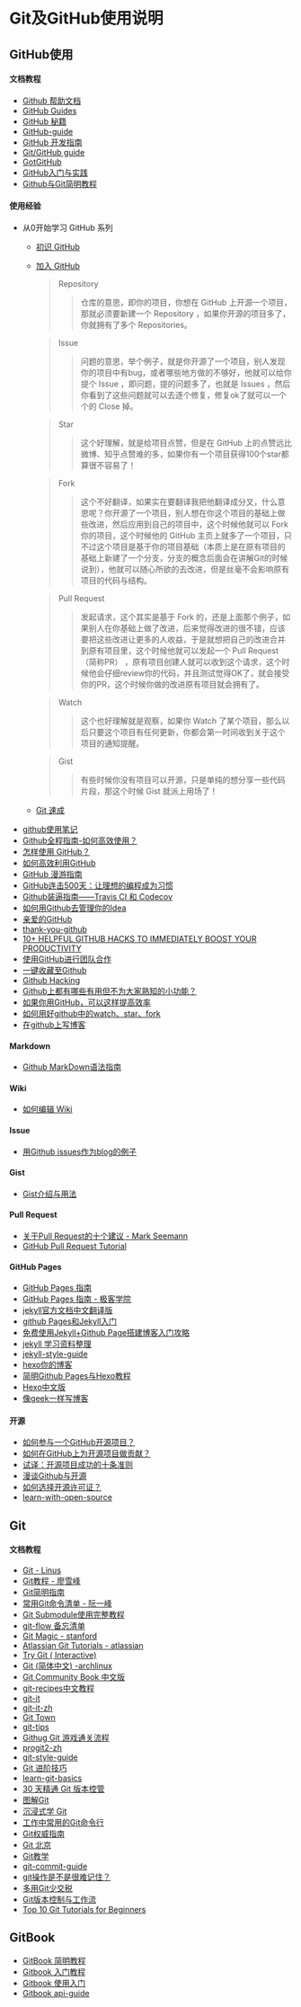# Git及GitHub使用说明

## GitHub使用

#### 文档教程

* [Github 帮助文档](https://github.com/waylau/github-help)
* [GitHub Guides](https://guides.github.com/)
* [GitHub 秘籍](https://github.com/tiimgreen/github-cheat-sheet/blob/master/README.zh-cn.md) 
* [GitHub-guide](https://github.com/district10/github-guide)
* [GitHub 开发指南](http://wiki.jikexueyuan.com/project/github-developer-guides/)
* [Git/GitHub guide](http://kbroman.org/github_tutorial/)
* [GotGitHub](http://www.worldhello.net/gotgithub/index.html)
* [GitHub入门与实践](https://book.douban.com/subject/26462816/) 
* [Github与Git简明教程](https://github.com/lavor-zl/Github-Git)


#### 使用经验

* 从0开始学习 GitHub 系列
  * [初识 GitHub](http://stormzhang.com/github/2016/05/25/learn-github-from-zero1/)
  * [加入 GitHub](http://stormzhang.com/github/2016/05/26/learn-github-from-zero2/)   

    > Repository  
    >> 仓库的意思，即你的项目，你想在 GitHub 上开源一个项目，那就必须要新建一个 Repository ，如果你开源的项目多了，你就拥有了多个 Repositories。

    > Issue  
    >> 问题的意思，举个例子，就是你开源了一个项目，别人发现你的项目中有bug，或者哪些地方做的不够好，他就可以给你提个 Issue ，即问题，提的问题多了，也就是 Issues ，然后你看到了这些问题就可以去逐个修复，修复ok了就可以一个个的 Close 掉。  

    > Star  
    >> 这个好理解，就是给项目点赞，但是在 GitHub 上的点赞远比微博、知乎点赞难的多，如果你有一个项目获得100个star都算很不容易了！  

    > Fork  
    >> 这个不好翻译，如果实在要翻译我把他翻译成分叉，什么意思呢？你开源了一个项目，别人想在你这个项目的基础上做些改进，然后应用到自己的项目中，这个时候他就可以 Fork 你的项目，这个时候他的 GitHub 主页上就多了一个项目，只不过这个项目是基于你的项目基础（本质上是在原有项目的基础上新建了一个分支，分支的概念后面会在讲解Git的时候说到），他就可以随心所欲的去改进，但是丝毫不会影响原有项目的代码与结构。  

    > Pull Request  
    >> 发起请求，这个其实是基于 Fork 的，还是上面那个例子，如果别人在你基础上做了改进，后来觉得改进的很不错，应该要把这些改进让更多的人收益，于是就想把自己的改进合并到原有项目里，这个时候他就可以发起一个 Pull Request（简称PR） ，原有项目创建人就可以收到这个请求，这个时候他会仔细review你的代码，并且测试觉得OK了，就会接受你的PR，这个时候你做的改进原有项目就会拥有了。   

    > Watch   
    >> 这个也好理解就是观察，如果你 Watch 了某个项目，那么以后只要这个项目有任何更新，你都会第一时间收到关于这个项目的通知提醒。  

    > Gist  
    >> 有些时候你没有项目可以开源，只是单纯的想分享一些代码片段，那这个时候 Gist 就派上用场了！  

  * [Git 速成](http://stormzhang.com/github/2016/05/30/learn-github-from-zero3/)
* [github使用笔记](http://www.jianshu.com/p/4942bbc28301)
* [Github全程指南-如何高效使用？](https://github.com/xirong/my-git/blob/master/how-to-use-github.md) 
* [怎样使用 GitHub？](https://www.zhihu.com/question/20070065)
* [如何高效利用GitHub](http://www.yangzhiping.com/tech/github.html)
* [GitHub 漫游指南](https://github.com/phodal/github-roam)
* [GitHub连击500天：让理想的编程成为习惯](https://www.phodal.com/blog/github-500-program-as-usual/)
* [Github装逼指南——Travis CI 和 Codecov](https://segmentfault.com/a/1190000004415437)
* [如何用Github去管理你的Idea](http://zhuanlan.zhihu.com/phodal/20442311)
* [亲爱的GitHub](https://github.com/dear-github/dear-github)
* [thank-you-github](https://github.com/thank-you-github/thank-you-github)
* [10+ HELPFUL GITHUB HACKS TO IMMEDIATELY BOOST YOUR PRODUCTIVITY](http://usersnap.com/blog/github-hacks-productivity/)
* [使用GitHub进行团队合作](http://xiaocong.github.io/blog/2013/03/20/team-collaboration-with-github/)
* [一键收藏至Github](http://www.jianshu.com/p/19d2f3a3b5d8)
* [Github Hacking](http://www.jianshu.com/p/d6b54f1d60f1)
* [Github上都有哪些有用但不为大家熟知的小功能？](https://www.zhihu.com/question/36974348)
* [如果你用GitHub，可以这样提高效率](http://huang-jerryc.com/2016/01/15/%E5%A6%82%E6%9E%9C%E4%BD%A0%E7%94%A8GitHub%EF%BC%8C%E5%8F%AF%E4%BB%A5%E8%BF%99%E6%A0%B7%E6%8F%90%E9%AB%98%E6%95%88%E7%8E%87/)
* [如何用好github中的watch、star、fork](http://www.jianshu.com/p/6c366b53ea41)
* [在github上写博客](http://www.jianshu.com/p/1260517bbedb) 


#### Markdown

* [Github MarkDown语法指南](https://github.com/guodongxiaren/README)


#### Wiki

* [如何编辑 Wiki](https://github.com/g0v/dev/wiki/%E5%A6%82%E4%BD%95%E7%B7%A8%E8%BC%AF-Wiki)


#### Issue

* [用Github issues作为blog的例子](https://github.com/lifesinger/blog/labels/blog)


#### Gist

* [Gist介绍与用法](http://platinhom.github.io/2015/11/26/gist/) 


#### Pull Request

* [关于Pull Request的十个建议 - Mark Seemann](http://blog.ploeh.dk/2015/01/15/10-tips-for-better-pull-requests/)
* [GitHub Pull Request Tutorial](https://www.thinkful.com/learn/github-pull-request-tutorial/)


#### GitHub Pages

* [GitHub Pages 指南](http://jekyllcn.com/)
* [GitHub Pages 指南 - 极客学院](http://wiki.jikexueyuan.com/project/github-pages-basics/)
* [jekyll官方文档中文翻译版](http://jekyllcn.com/)
* [github Pages和Jekyll入门](http://www.ruanyifeng.com/blog/2012/08/blogging_with_jekyll.html)
* [免费使用Jekyll+Github Page搭建博客入门攻略](http://www.cellier.me/2015/01/04/jekyll%E6%90%AD%E5%BB%BA%E5%8D%9A%E5%AE%A2%E6%95%99%E7%A8%8B/)
* [jekyll 学习资料整理](https://github.com/mba811/jekyll-study)
* [jekyll-style-guide](http://ben.balter.com/jekyll-style-guide/) 
* [hexo你的博客](http://ibruce.info/2013/11/22/hexo-your-blog/)
* [简明Github Pages与Hexo教程](http://www.jianshu.com/p/05289a4bc8b2)
* [Hexo中文版](https://hexo.io/zh-cn/)
* [像geek一样写博客](http://wiki.jikexueyuan.com/project/github-page/)


#### 开源

* [如何参与一个GitHub开源项目？](http://www.csdn.net/article/2014-04-14/2819293-Contributing-to-Open-Source-on-GitHub)
* [如何在GitHub上为开源项目做贡献？](https://egghead.io/series/how-to-contribute-to-an-open-source-project-on-github)
* [试译：开源项目成功的十条准则](http://www.zhuangbiaowei.com/blog/?cat=31)
* [漫谈Github与开源](http://www.wdk.pw/802.html)
* [如何选择开源许可证？](http://www.ruanyifeng.com/blog/2011/05/how_to_choose_free_software_licenses.html)
* [learn-with-open-source](https://github.com/zhuangbiaowei/learn-with-open-source)


## Git

#### 文档教程

* [Git - Linus](https://www.youtube.com/watch?v=4XpnKHJAok8)
* [Git教程 - 廖雪峰](http://www.liaoxuefeng.com/wiki/0013739516305929606dd18361248578c67b8067c8c017b000) 
* [Git简明指南](http://rogerdudler.github.io/git-guide/index.zh.html)
* [常用Git命令清单 - 阮一峰](http://www.ruanyifeng.com/blog/2015/12/git-cheat-sheet.html)
* [Git Submodule使用完整教程](http://www.kafeitu.me/git/2012/03/27/git-submodule.html)
* [git-flow 备忘清单](http://danielkummer.github.io/git-flow-cheatsheet/index.zh_CN.html) 
* [Git Magic - stanford](http://www-cs-students.stanford.edu/~blynn/gitmagic/intl/zh_cn/)
* [Atlassian Git Tutorials - atlassian](https://www.atlassian.com/git/tutorials/setting-up-a-repository/)
* [Try Git ( Interactive)](https://try.github.io/levels/1/challenges/1)
* [Git (简体中文) -archlinux](https://wiki.archlinux.org/index.php/Git_(%E7%AE%80%E4%BD%93%E4%B8%AD%E6%96%87))
* [Git Community Book 中文版](http://gitbook.liuhui998.com/index.html)
* [git-recipes中文教程](https://github.com/geeeeeeeeek/git-recipes)
* [git-it](http://jlord.us/git-it/)
* [git-it-zh](http://jlord.us/git-it/index-zhtw.html)
* [Git Town](http://www.git-town.com/) 
* [git-tips](https://github.com/git-tips/tips)
* [Githug Git 游戏通关流程](http://www.jianshu.com/p/482b32716bbe)
* [progit2-zh](https://github.com/progit/progit2-zh)
* [git-style-guide](https://github.com/agis-/git-style-guide)
* [Git 进阶技巧](https://github.com/xhacker/GitProTips/blob/master/zh_CN.md)
* [learn-git-basics](https://github.com/NataliaLKB/learn-git-basics)
* [30 天精通 Git 版本控管](https://github.com/doggy8088/Learn-Git-in-30-days/blob/master/zh-tw/README.md)
* [图解Git](http://marklodato.github.io/visual-git-guide/index-zh-cn.html)
* [沉浸式学 Git](http://igit.linuxtoy.org/contents.html) 
* [工作中常用的Git命令行](https://github.com/DefaultYuan/Git-Pro)
* [Git权威指南](http://www.worldhello.net/gotgit/) 
* [Git 北京](http://gitbeijing.com/)
* [Git教学](https://kingofamani.gitbooks.io/git-teach/content/index.html)
* [git-commit-guide](https://github.com/bluejava/git-commit-guide)
* [git操作是不是很难记住？](http://www.jianshu.com/p/e870fdd971fc)
* [多用Git少交税](http://www.jianshu.com/p/8a985c622e61)
* [Git版本控制与工作流](http://www.jianshu.com/p/67afe711c731)
* [Top 10 Git Tutorials for Beginners](http://sixrevisions.com/resources/git-tutorials-beginners/)


## GitBook

* [GitBook 简明教程](http://www.chengweiyang.cn/gitbook/index.html)
* [Gitbook 入门教程](https://yuzeshan.gitbooks.io/gitbook-studying/content/index.html)
* [Gitbook 使用入门](https://github.com/wwq0327/gitbook-zh)
* [Gitbook api-guide](https://github.com/GitbookIO/api-guide)


